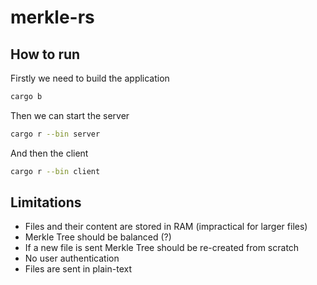 # merkle-rs


## How to run

Firstly we need to build the application
```bash
cargo b
```

Then we can start the server

```bash
cargo r --bin server
```

And then the client

```bash
cargo r --bin client
```

## Limitations
- Files and their content are stored in RAM (impractical for larger files)
- Merkle Tree should be balanced (?)
- If a new file is sent Merkle Tree should be re-created from scratch
- No user authentication
- Files are sent in plain-text
